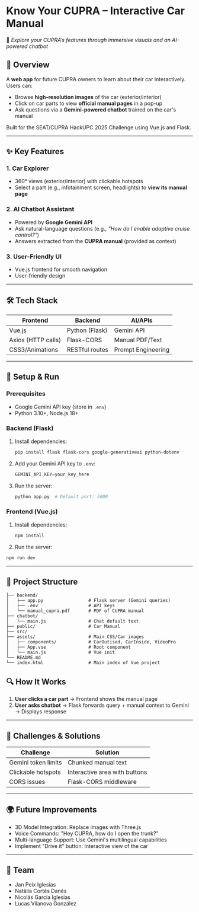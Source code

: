 # **Know Your CUPRA – Interactive Car Manual**  
🚗 *Explore your CUPRA’s features through immersive visuals and an AI-powered chatbot*   

## **📌 Overview**  
A **web app** for future CUPRA owners to learn about their car interactively. Users can:  
- Browse **high-resolution images** of the car (exterior/interior)  
- Click on car parts to view **official manual pages** in a pop-up  
- Ask questions via a **Gemini-powered chatbot** trained on the car's manual  

Built for the SEAT/CUPRA HackUPC 2025 Challenge using Vue.js and Flask.  

---

## **✨ Key Features**  
### **1. Car Explorer**  
- 360° views (exterior/interior) with clickable hotspots  
- Select a part (e.g., infotainment screen, headlights) to **view its manual page**  

### **2. AI Chatbot Assistant**  
- Powered by **Google Gemini API**  
- Ask natural-language questions (e.g., *"How do I enable adaptive cruise control?"*)  
- Answers extracted from the **CUPRA manual** (provided as context)  

### **3. User-Friendly UI**  
- Vue.js frontend for smooth navigation  
- User-friendly design

---

## **🛠️ Tech Stack**  
| **Frontend**       | **Backend**       | **AI/APIs**       |  
|---------------------|-------------------|-------------------|  
| Vue.js              | Python (Flask)    | Gemini API        |  
| Axios (HTTP calls)  | Flask-CORS        | Manual PDF/Text   |  
| CSS3/Animations     | RESTful routes    | Prompt Engineering|  

---

## **🚀 Setup & Run**  
### **Prerequisites**  
- Google Gemini API key (store in `.env`)  
- Python 3.10+, Node.js 18+  

### **Backend (Flask)**  
1. Install dependencies:  
   ```bash  
   pip install flask flask-cors google-generativeai python-dotenv
   ```
2. Add your Gemini API key to `.env`:
   ```python
   GEMINI_API_KEY=your_key_here  
   ```
3. Run the server:
   ```python
   python app.py  # Default port: 5000
   ```
### **Frontend (Vue.js)**  
1. Install dependencies:
   ```sh
   npm install
   ```
2. Run the server:
  ```sh
  npm run dev
  ```
---

## **📂 Project Structure**
```
├── backend/  
│   ├── app.py                 # Flask server (Gemini queries)  
│   ├── .env                   # API keys  
│   └── manual_cupra.pdf       # PDF of CUPRA manual
├── chatbot/
│   └── main.js                # Chat default text  
├── public/                    # Car Manual  
├── src/  
├── assets/                    # Main CSS/Car images  
│   ├── components/            # CarOutised, CarInside, VideoPro  
│   ├── App.vue                # Root component  
│   └── main.js                # Vue init  
└── README.md
└── index.html                 # Main index of Vue project  
```

## **🔍 How It Works**
1. **User clicks a car part** → Frontend shows the manual page
2. **User asks chatbot** → Flask forwards query + manual context to Gemini → Displays response

--- 

## **🎯 Challenges & Solutions**
| **Challenge**       | **Solution**       |
|---------------------|----------------------------------------|
| Gemini token limits	| Chunked manual text |
| Clickable hotspots  | Interactive area with buttons |
| CORS issues         | Flask-CORS middleware                  |

---

## **🌍 Future Improvements**
- 3D Model Integration: Replace images with Three.js
- Voice Commands: "Hey CUPRA, how do I open the trunk?"
- Multi-language Support: Use Gemini's multilingual capabilities
- Implement "Drive it" button: Interactive view of the car

---

## **👥 Team**
- Jan Peix Iglesias
- Natàlia Cortés Danés
- Nicolás García Iglesias
- Lucas Vilanova González
